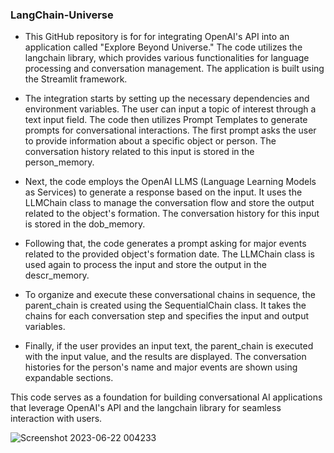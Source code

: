 ﻿### LangChain-Universe

- This GitHub repository is for for integrating OpenAI's API into an application called "Explore Beyond Universe." The code utilizes the langchain library, which provides various functionalities for language processing and conversation management. The application is built using the Streamlit framework.

- The integration starts by setting up the necessary dependencies and environment variables. The user can input a topic of interest through a text input field. The code then utilizes Prompt Templates to generate prompts for conversational interactions. The first prompt asks the user to provide information about a specific object or person. The conversation history related to this input is stored in the person_memory.

- Next, the code employs the OpenAI LLMS (Language Learning Models as Services) to generate a response based on the input. It uses the LLMChain class to manage the conversation flow and store the output related to the object's formation. The conversation history for this input is stored in the dob_memory.

- Following that, the code generates a prompt asking for major events related to the provided object's formation date. The LLMChain class is used again to process the input and store the output in the descr_memory.

- To organize and execute these conversational chains in sequence, the parent_chain is created using the SequentialChain class. It takes the chains for each conversation step and specifies the input and output variables.

- Finally, if the user provides an input text, the parent_chain is executed with the input value, and the results are displayed. The conversation histories for the person's name and major events are shown using expandable sections.

This code serves as a foundation for building conversational AI applications that leverage OpenAI's API and the langchain library for seamless interaction with users.


![Screenshot 2023-06-22 004233](https://github.com/saqib772/LangChain-Universe/assets/121972215/b822a959-1385-4dc9-af94-75ec2611d28d)

